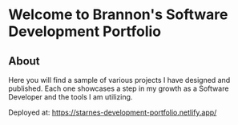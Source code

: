 # Welcome to Brannon's Software Development Portfolio

## About

Here you will find a sample of various projects I have designed and published. Each one showcases a step in my growth as a Software Developer and the tools I am utilizing.

Deployed at: https://starnes-development-portfolio.netlify.app/